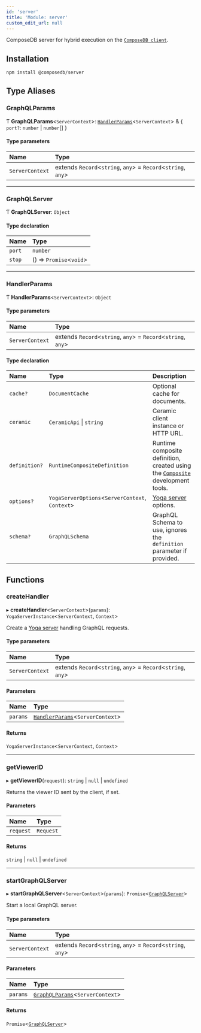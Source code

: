 ```yaml
---
id: 'server'
title: 'Module: server'
custom_edit_url: null
---
```


<head>
  <meta name="robots" content="noindex" />
  <meta name="googlebot" content="noindex" />
</head>

ComposeDB server for hybrid execution on the [`ComposeDB client`](client.md).

## Installation

```sh
npm install @composedb/server
```

## Type Aliases

### GraphQLParams

Ƭ **GraphQLParams**\<`ServerContext`\>: [`HandlerParams`](server.md#handlerparams)\<`ServerContext`\> & \{ `port?`: `number` \| `number`[] \}

#### Type parameters

| Name            | Type                                                              |
| :-------------- | :---------------------------------------------------------------- |
| `ServerContext` | extends `Record`\<`string`, `any`\> = `Record`\<`string`, `any`\> |

---

### GraphQLServer

Ƭ **GraphQLServer**: `Object`

#### Type declaration

| Name   | Type                      |
| :----- | :------------------------ |
| `port` | `number`                  |
| `stop` | () => `Promise`\<`void`\> |

---

### HandlerParams

Ƭ **HandlerParams**\<`ServerContext`\>: `Object`

#### Type parameters

| Name            | Type                                                              |
| :-------------- | :---------------------------------------------------------------- |
| `ServerContext` | extends `Record`\<`string`, `any`\> = `Record`\<`string`, `any`\> |

#### Type declaration

| Name          | Type                                              | Description                                                                                                        |
| :------------ | :------------------------------------------------ | :----------------------------------------------------------------------------------------------------------------- |
| `cache?`      | `DocumentCache`                                   | Optional cache for documents.                                                                                      |
| `ceramic`     | `CeramicApi` \| `string`                          | Ceramic client instance or HTTP URL.                                                                               |
| `definition?` | `RuntimeCompositeDefinition`                      | Runtime composite definition, created using the [`Composite`](../classes/devtools.Composite.md) development tools. |
| `options?`    | `YogaServerOptions`\<`ServerContext`, `Context`\> | [Yoga server](https://the-guild.dev/graphql/yoga-server/docs) options.                                             |
| `schema?`     | `GraphQLSchema`                                   | GraphQL Schema to use, ignores the `definition` parameter if provided.                                             |

## Functions

### createHandler

▸ **createHandler**\<`ServerContext`\>(`params`): `YogaServerInstance`\<`ServerContext`, `Context`\>

Create a [Yoga server](https://the-guild.dev/graphql/yoga-server/docs) handling GraphQL requests.

#### Type parameters

| Name            | Type                                                              |
| :-------------- | :---------------------------------------------------------------- |
| `ServerContext` | extends `Record`\<`string`, `any`\> = `Record`\<`string`, `any`\> |

#### Parameters

| Name     | Type                                                          |
| :------- | :------------------------------------------------------------ |
| `params` | [`HandlerParams`](server.md#handlerparams)\<`ServerContext`\> |

#### Returns

`YogaServerInstance`\<`ServerContext`, `Context`\>

---

### getViewerID

▸ **getViewerID**(`request`): `string` \| `null` \| `undefined`

Returns the viewer ID sent by the client, if set.

#### Parameters

| Name      | Type      |
| :-------- | :-------- |
| `request` | `Request` |

#### Returns

`string` \| `null` \| `undefined`

---

### startGraphQLServer

▸ **startGraphQLServer**\<`ServerContext`\>(`params`): `Promise`\<[`GraphQLServer`](server.md#graphqlserver)\>

Start a local GraphQL server.

#### Type parameters

| Name            | Type                                                              |
| :-------------- | :---------------------------------------------------------------- |
| `ServerContext` | extends `Record`\<`string`, `any`\> = `Record`\<`string`, `any`\> |

#### Parameters

| Name     | Type                                                          |
| :------- | :------------------------------------------------------------ |
| `params` | [`GraphQLParams`](server.md#graphqlparams)\<`ServerContext`\> |

#### Returns

`Promise`\<[`GraphQLServer`](server.md#graphqlserver)\>

